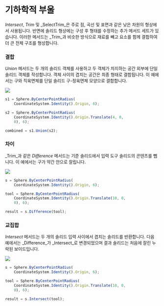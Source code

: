 # 기하학적 부울

_Intersect_, _Trim_ 및 _SelectTrim_은 주로 점, 곡선 및 표면과 같은 낮은 차원의 형상에서 사용됩니다. 반면에 솔리드 형상에는 구성 후 형태를 수정하는 추가 메서드 세트가 있습니다. 이러한 메서드는 _Trim_과 비슷한 방식으로 재료를 빼고 요소를 함께 결합하여 더 큰 전체 구조를 형성합니다.

### 결합

_Union_ 메서드는 두 개의 솔리드 객체를 사용하고 두 객체가 차지하는 공간 외부에 단일 솔리드 객체를 작성합니다. 객체 사이의 겹치는 공간은 최종 형태로 결합됩니다. 이 예에서는 구와 직육면체를 단일 솔리드 구-정육면체 모양으로 결합합니다.

![](../images/8-2/9/GeometricBooleans\_01.png)

```js
s1 = Sphere.ByCenterPointRadius(
    CoordinateSystem.Identity().Origin, 6);

s2 = Sphere.ByCenterPointRadius(
    CoordinateSystem.Identity().Origin.Translate(4, 0,
    0), 6);

combined = s1.Union(s2);
```

### 차이

_Trim_과 같은 _Difference_ 메서드는 기준 솔리드에서 입력 도구 솔리드의 콘텐츠를 뺍니다. 이 예에서는 구가 약간 안으로 잘립니다.

![](../images/8-2/9/GeometricBooleans\_02.png)

```js
s = Sphere.ByCenterPointRadius(
    CoordinateSystem.Identity().Origin, 6);

tool = Sphere.ByCenterPointRadius(
    CoordinateSystem.Identity().Origin.Translate(10, 0,
    0), 6);

result = s.Difference(tool);
```

### 교집합

_Intersect_ 메서드는 두 개의 솔리드 입력 사이에서 겹치는 솔리드를 반환합니다. 다음 예에서는 _Difference_가 _Intersect_로 변경되었으며 결과 솔리드는 처음에 잘린 누락된 보이드입니다.

![](../images/8-2/9/GeometricBooleans\_03.png)

```js
s = Sphere.ByCenterPointRadius(
    CoordinateSystem.Identity().Origin, 6);

tool = Sphere.ByCenterPointRadius(
    CoordinateSystem.Identity().Origin.Translate(10, 0,
    0), 6);

result = s.Intersect(tool);
```
